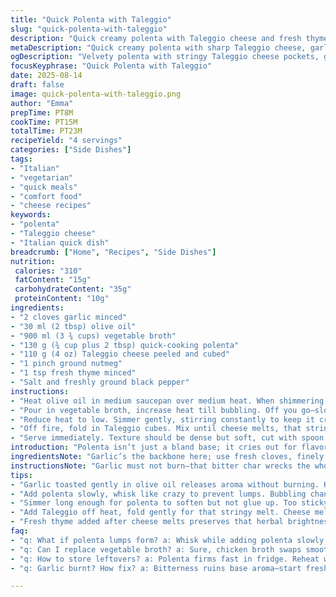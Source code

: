 ```yaml
---
title: "Quick Polenta with Taleggio"
slug: "quick-polenta-with-taleggio"
description: "Quick creamy polenta with Taleggio cheese and fresh thyme. Garlic toasted in olive oil boosts aroma. Chicken broth swapped for vegetable broth; less salty but rich vegetal depth. Parmesan replaced with Taleggio for punchier, tangy melt. Nutmeg hint remains. Stirring constantly to avoid lumps. Finished with cracked black pepper and minced fresh thyme. Velvety texture, stringy melted cheese pockets. Served hot, pairs well with roasted sausage or sautéed mushrooms."
metaDescription: "Quick creamy polenta with sharp Taleggio cheese, garlic toasted in olive oil, fresh thyme, and nutmeg hint. Stir constantly, melt cheese off heat, serve warm."
ogDescription: "Velvety polenta with stringy Taleggio cheese pockets, garlic aroma, fresh thyme, nutmeg warmth. Stir slow, watch bubbling, add cheese off heat for melt."
focusKeyphrase: "Quick Polenta with Taleggio"
date: 2025-08-14
draft: false
image: quick-polenta-with-taleggio.png
author: "Emma"
prepTime: PT8M
cookTime: PT15M
totalTime: PT23M
recipeYield: "4 servings"
categories: ["Side Dishes"]
tags:
- "Italian"
- "vegetarian"
- "quick meals"
- "comfort food"
- "cheese recipes"
keywords:
- "polenta"
- "Taleggio cheese"
- "Italian quick dish"
breadcrumb: ["Home", "Recipes", "Side Dishes"]
nutrition: 
 calories: "310"
 fatContent: "15g"
 carbohydrateContent: "35g"
 proteinContent: "10g"
ingredients:
- "2 cloves garlic minced"
- "30 ml (2 tbsp) olive oil"
- "900 ml (3 ¾ cups) vegetable broth"
- "130 g (¾ cup plus 2 tbsp) quick-cooking polenta"
- "110 g (4 oz) Taleggio cheese peeled and cubed"
- "1 pinch ground nutmeg"
- "1 tsp fresh thyme minced"
- "Salt and freshly ground black pepper"
instructions:
- "Heat olive oil in medium saucepan over medium heat. When shimmering, toss in garlic. Watch closely, stir as soon as aroma hits; soften until golden but not burnt—about 1 to 2 minutes."
- "Pour in vegetable broth, increase heat till bubbling. Off you go—slowly sprinkle polenta in while whisking vigorously to prevent clumps. Listen as polenta thickens, a quieter bubbling indicates it’s near done."
- "Reduce heat to low. Simmer gently, stirring constantly to keep it creamy and lump-free. Usually 12-15 minutes at least. Too thick? Splash in more broth—don’t let it glue up."
- "Off fire, fold in Taleggio cubes. Mix until cheese melts, that stringy pull signals good melt. Stir in fresh thyme, salt if needed, plenty of black pepper. Nutmeg pinch for warmth."
- "Serve immediately. Texture should be dense but soft, cut with spoon easily. If it firms too fast, loosen with broth. Robust enough for rich sides; pairs well with braised greens or bold sausages."
introduction: "Polenta isn’t just a bland base; it cries out for flavor and texture contrast. Garlic’s a must—not raw but toasted gently to coax out sweet, savory notes. Switched to olive oil here for a silkier mouthfeel and to avoid butter’s heaviness. Vegetable broth stands in for chicken broth—less salty, more versatile, suits vegetarians or when you want depth without meatiness. Taleggio? A revelation compared to fontina—more acidic, stronger melt, gives polenta a little kick. Nutmeg’s subtle but critical; don’t overdo or it smothers everything. Fresh thyme adds a last herbal note, unexpected but works beautifully. Timing’s flexible—watch the texture, listen for the bubbling changes. Overcooked? The polenta glue trap is real; loosen with broth, only then. Once you master the texture and flavor layering, this is no one's dull side dish anymore."
ingredientsNote: "Garlic’s the backbone here; use fresh cloves, finely minced or crushed to release oils quickly. Olive oil replaces butter to prevent browning too fast but still yield rich aroma—if you prefer butter, add it off heat with cheese to avoid overcooking. Vegetable broth is key—homemade if possible or a low sodium store-bought version to control salt. Polenta quantity slightly increased for creamier texture but kept quick-cook type; slow-cook polenta works but adjust simmer time dramatically. Taleggio cheese offers a more pungent note than fontina; if unavailable, try a mix of mozzarella and a softer washed rind cheese. Fresh thyme requires no substitute but dried takes the edge down; add less and earlier in the cooking. Nutmeg should be freshly grated—ground spice can turn bitter if overused. Season after cheese melts to avoid oversalting."
instructionsNote: "Garlic must not burn—that bitter char wrecks the whole dish; keep heat moderate. Adding polenta slowly while whisking is non-negotiable or you’ll get clumps that refuse to dissolve. Constant stirring helps develop the creamy texture; dry bottom spots mean polenta sticks and scorches, ruins flavor. Watch bubbling sound—typical rolling boil softens to gentle simmer with sparse bubbles when thickening. Don’t rush this stage; patience rewards with perfect mouthfeel. Cheese added off the heat melts evenly, strings forming indicates proper melt. Salt and pepper adjustments happen last—cheese and broth already salty. Use cracked pepper for texture punch. If polenta stiffens too much on sitting, don’t panic—add more warm broth to thin out. Serve straight away for best texture. Leftovers will set hard but can be reheated with liquid and stir."
tips:
- "Garlic toasted gently in olive oil releases aroma without burning. Keep heat moderate, stir early once scent hits. Burn garlic, whole dish suffers bitter turn. Off heat butter works to boost aroma if you want richer touch."
- "Add polenta slowly, whisk like crazy to prevent lumps. Bubbling changes guide doneness—rolling boil to gentle simmer with sparse bubbles means thickening. Listen and watch, trust texture more than timer. If too thick, splash vegetable broth to loosen, keep creamy consistency."
- "Simmer long enough for polenta to soften but not glue up. Too sticky means under-watered or overcooked. Constant stirring key to avoid scorched spots on pan bottom. Use heavy pan for heat control; silicone whisk makes folding cheese easier without breaking curds."
- "Add Taleggio off heat, fold gently for that stringy melt. Cheese melts differently than parm or fontina—more punch, sharper tang. If no Taleggio, try mozzarella plus soft washed rind mix but expect milder taste and melt. Salt after cheese joins to avoid over-salting broth base."
- "Fresh thyme added after cheese melts preserves that herbal brightness. Dried thyme earlier, less potent and changes flavor profile. Nutmeg pinch final step adds warmth. Don’t overdo or it smothers. For smoky note, bonus: teaspoon smoked paprika into broth or polenta while cooking."
faq:
- "q: What if polenta lumps form? a: Whisk while adding polenta slowly. If lumps still, pass mixture through fine sieve or blend briefly. Heavy pan helps prevent hot spots that cause clumps. No whisk? Stir nonstop with fork, but whisk better."
- "q: Can I replace vegetable broth? a: Sure, chicken broth swaps smoothly but salt adjusts needed. Water works if well-seasoned, but less depth. Vegan means no cheese—nutritional yeast with cashew cream imitates melt, flavor changes big, texture shifts too."
- "q: How to store leftovers? a: Polenta firms fast in fridge. Reheat with warm broth or water, stir till loose again. Can firm and slice cold for frying next day. Don’t dry out in storage; keep sealed container, add moisture when reheating."
- "q: Garlic burnt? How fix? a: Bitterness ruins base aroma—start fresh oil batch, lower heat early. Add garlic once oil softly shimmering. No rescue once charred. Use fresh minced garlic, not pre-crushed powders for best flavor release."

---
```

